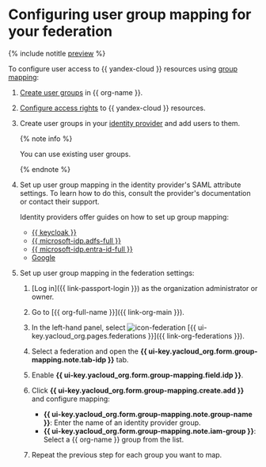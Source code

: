 # Configuring user group mapping for your federation

{% include notitle [preview](../../_includes/note-preview-by-request.md) %}

To configure user access to {{ yandex-cloud }} resources using [group mapping](../concepts/add-federation.md#group-mapping):

1. [Create user groups](#create-group) in {{ org-name }}.
1. [Configure access rights](#access) to {{ yandex-cloud }} resources.
1. Create user groups in your [identity provider](../concepts/add-federation.md#federation-usage) and add users to them.

    {% note info %}

    You can use existing user groups.

    {% endnote %}

1. Set up user group mapping in the identity provider's SAML attribute settings. To learn how to do this, consult the provider's documentation or contact their support.

    Identity providers offer guides on how to set up group mapping:

   * [{{ keycloak }}](../tutorials/federations/group-mapping/keycloak.md)
   * [{{ microsoft-idp.adfs-full }}](../tutorials/federations/group-mapping/adfs.md)
   * [{{ microsoft-idp.entra-id-full }}](../tutorials/federations/group-mapping/entra-id.md)
   * [Google](https://support.google.com/a/answer/11143403?sjid=815248229840499495-EU)

1. Set up user group mapping in the federation settings:

    1. [Log in]({{ link-passport-login }}) as the organization administrator or owner.
    1. Go to [{{ org-full-name }}]({{ link-org-main }}).
    1. In the left-hand panel, select ![icon-federation](../../_assets/console-icons/vector-square.svg) [{{ ui-key.yacloud_org.pages.federations }}]({{ link-org-federations }}).
    1. Select a federation and open the **{{ ui-key.yacloud_org.form.group-mapping.note.tab-idp }}** tab.
    1. Enable **{{ ui-key.yacloud_org.form.group-mapping.field.idp }}**.
    1. Click **{{ ui-key.yacloud_org.form.group-mapping.create.add }}** and configure mapping:

        * **{{ ui-key.yacloud_org.form.group-mapping.note.group-name }}**: Enter the name of an identity provider group.
        * **{{ ui-key.yacloud_org.form.group-mapping.note.iam-group }}**: Select a {{ org-name }} group from the list.

    1. Repeat the previous step for each group you want to map.
